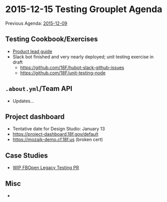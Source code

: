 # 2015-12-15 Testing Grouplet Agenda

Previous Agenda: [2015-12-09](./20151209_agenda.md)

## Testing Cookbook/Exercises

- [Product lead guide](https://docs.google.com/a/gsa.gov/document/d/1Jr_Bizbp4UjbINqglP86bElSWWI4XWrt7fVbFqlqNEM/edit?usp=sharing)
- Slack bot finished and very nearly deployed; unit testing exercise in draft
  - https://github.com/18F/hubot-slack-github-issues
  - https://github.com/18F/unit-testing-node

## `.about.yml`/Team API

* Updates...

## Project dashboard

* Tentative date for Design Studio: January 13
* https://project-dashboard.18f.gov/default
* https://mozaik-demo.cf.18f.us (broken cert)

## Case Studies

* [WIP FBOpen Legacy Testing PR](https://github.com/18F/wg-testing/pull/19)

## Misc

* 
